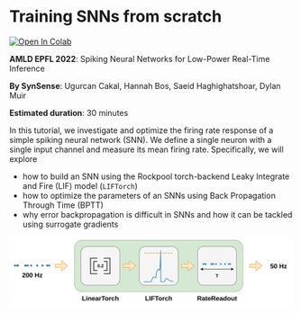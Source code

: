 # Training SNNs from scratch

[![Open In Colab](https://colab.research.google.com/assets/colab-badge.svg)](https://colab.research.google.com/github/synsense/snn-workshop-amld-2022/blob/master/3.%20Training%20SNNs%20from%20scratch/training_snn.ipynb)

**AMLD EPFL 2022**: Spiking Neural Networks for Low-Power Real-Time Inference

**By SynSense**: Ugurcan Cakal, Hannah Bos, Saeid Haghighatshoar, Dylan Muir

**Estimated duration**: 30 minutes

In this tutorial, we investigate and optimize the firing rate response of a simple spiking neural network (SNN). We define a single neuron with a single input channel and measure its mean firing rate. Specifically, we will explore

* how to build an SNN using the Rockpool torch-backend Leaky Integrate and Fire (LIF) model (`LIFTorch`)
* how to optimize the parameters of an SNNs using Back Propagation Through Time (BPTT)
* why error backpropagation is difficult in SNNs and how it can be tackled using surrogate gradients

<img src=https://raw.githubusercontent.com/synsense/snn-workshop-amld-2022/master/3.%20Training%20SNNs%20from%20scratch/figures/network.png width="1024">